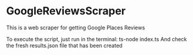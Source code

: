 # GoogleReviewsScraper
This is a web scraper for getting Google Places Reviews

To execute the script, just run in the terminal: ts-node index.ts <here is your prompt>
And check the fresh results.json file that has been created

